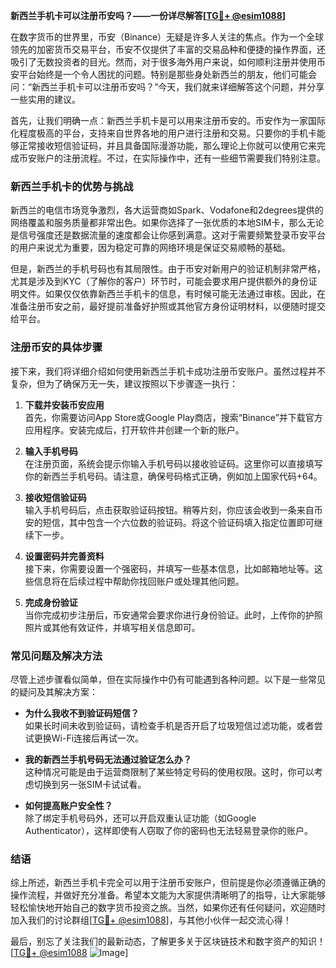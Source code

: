 **新西兰手机卡可以注册币安吗？——一份详尽解答[[TG💪+ @esim1088](https://t.me/s/esim1088)]**

在数字货币的世界里，币安（Binance）无疑是许多人关注的焦点。作为一个全球领先的加密货币交易平台，币安不仅提供了丰富的交易品种和便捷的操作界面，还吸引了无数投资者的目光。然而，对于很多海外用户来说，如何顺利注册并使用币安平台始终是一个令人困扰的问题。特别是那些身处新西兰的朋友，他们可能会问：“新西兰手机卡可以注册币安吗？”今天，我们就来详细解答这个问题，并分享一些实用的建议。

首先，让我们明确一点：新西兰手机卡是可以用来注册币安的。币安作为一家国际化程度极高的平台，支持来自世界各地的用户进行注册和交易。只要你的手机卡能够正常接收短信验证码，并且具备国际漫游功能，那么理论上你就可以使用它来完成币安账户的注册流程。不过，在实际操作中，还有一些细节需要我们特别注意。

### 新西兰手机卡的优势与挑战

新西兰的电信市场竞争激烈，各大运营商如Spark、Vodafone和2degrees提供的网络覆盖和服务质量都非常出色。如果你选择了一张优质的本地SIM卡，那么无论是信号强度还是数据流量的速度都会让你感到满意。这对于需要频繁登录币安平台的用户来说尤为重要，因为稳定可靠的网络环境是保证交易顺畅的基础。

但是，新西兰的手机号码也有其局限性。由于币安对新用户的验证机制非常严格，尤其是涉及到KYC（了解你的客户）环节时，可能会要求用户提供额外的身份证明文件。如果仅仅依靠新西兰手机卡的信息，有时候可能无法通过审核。因此，在准备注册币安之前，最好提前准备好护照或其他官方身份证明材料，以便随时提交给平台。

### 注册币安的具体步骤

接下来，我们将详细介绍如何使用新西兰手机卡成功注册币安账户。虽然过程并不复杂，但为了确保万无一失，建议按照以下步骤逐一执行：

1. **下载并安装币安应用**  
   首先，你需要访问App Store或Google Play商店，搜索“Binance”并下载官方应用程序。安装完成后，打开软件并创建一个新的账户。

2. **输入手机号码**  
   在注册页面，系统会提示你输入手机号码以接收验证码。这里你可以直接填写你的新西兰手机号码。请注意，确保号码格式正确，例如加上国家代码+64。

3. **接收短信验证码**  
   输入手机号码后，点击获取验证码按钮。稍等片刻，你应该会收到一条来自币安的短信，其中包含一个六位数的验证码。将这个验证码填入指定位置即可继续下一步。

4. **设置密码并完善资料**  
   接下来，你需要设置一个强密码，并填写一些基本信息，比如邮箱地址等。这些信息将在后续过程中帮助你找回账户或处理其他问题。

5. **完成身份验证**  
   当你完成初步注册后，币安通常会要求你进行身份验证。此时，上传你的护照照片或其他有效证件，并填写相关信息即可。

### 常见问题及解决方法

尽管上述步骤看似简单，但在实际操作中仍有可能遇到各种问题。以下是一些常见的疑问及其解决方案：

- **为什么我收不到验证码短信？**  
  如果长时间未收到验证码，请检查手机是否开启了垃圾短信过滤功能，或者尝试更换Wi-Fi连接后再试一次。

- **我的新西兰手机号码无法通过验证怎么办？**  
  这种情况可能是由于运营商限制了某些特定号码的使用权限。这时，你可以考虑切换到另一张SIM卡试试看。

- **如何提高账户安全性？**  
  除了绑定手机号码外，还可以开启双重认证功能（如Google Authenticator），这样即使有人窃取了你的密码也无法轻易登录你的账户。

### 结语

综上所述，新西兰手机卡完全可以用于注册币安账户，但前提是你必须遵循正确的操作流程，并做好充分准备。希望本文能为大家提供清晰明了的指导，让大家能够轻松愉快地开始自己的数字货币投资之旅。当然，如果你还有任何疑问，欢迎随时加入我们的讨论群组[[TG💪+ @esim1088](https://t.me/s/esim1088)]，与其他小伙伴一起交流心得！

最后，别忘了关注我们的最新动态，了解更多关于区块链技术和数字资产的知识！[[TG💪+ @esim1088](https://t.me/s/esim1088) ![Image](https://i.postimg.cc/4NQfJmqS/Snipaste-2025-05-13-00-14-12.png)]